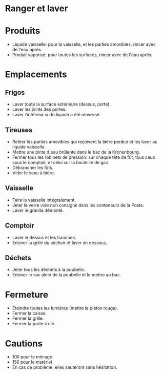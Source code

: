 Ranger et laver
===============

# Produits
- Liquide vaisselle: pour la vaisselle, et les parties amovibles, rincer avec de l'eau après.
- Produit vaporisé: pour toutes les surfaces, rincer avec de l'eau
  après.
  
# Emplacements

## Frigos
- Laver toute la surface extérieure (dessus, porte).
- Laver les joints des portes.
- Laver l'intérieur si du liquide a été renversé.

## Tireuses
- Retirer les parties amovibles qui reçoivent la bière perdue et les
  laver au liquide vaisselle.
- Mettre une pinte d'eau brûlante dans le bac de la Kronenbourg.
- Fermer tous les robinets de pression: sur chaque tête de fût, tous
  ceux sous le comptoir, et celui sur la bouteille de gaz.
- Débrancher les fûts.
- Vider le seau à bière.

## Vaisselle
- Faire la vaisselle intégralement.
- Jeter le verre vide non consigné dans les conteneurs de la Poste.
- Laver le granita démonté.

## Comptoir
- Laver le dessus et les tranches.
- Enlever la grille du séchoir et laver en dessous.

## Déchets
- Jeter tous les déchets à la poubelle.
- Enlever le sac plein de la poubelle et le mettre au bac.

# Fermeture
- Éteindre toutes les lumières (mettre le piéton rouge).
- Fermer la caisse.
- Fermer la grille.
- Fermer la porte à clé.

# Cautions
- 100 pour le ménage
- 150 pour le matériel
- En cas de problème, elles sauteront sans hésitation.
